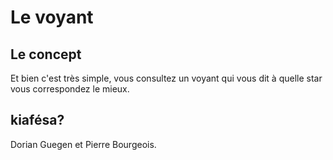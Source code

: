 # Le voyant

## Le concept

Et bien c'est très simple, vous consultez un voyant qui vous dit à quelle star vous correspondez le mieux.

## kiafésa?

Dorian Guegen et Pierre Bourgeois.